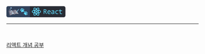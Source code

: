 <a href="https://github.com/seol-yu/TIL/tree/master/React" target="_blank"><img src="https://github.com/seol-yu/TIL/blob/master/images/react-badge-logo.png?raw=true" height=30 /></a>
<br />

---

<br />

[리액트 개념 공부](https://github.com/seol-yu/TIL/tree/master/React/React_Concepts)
<br />